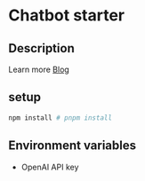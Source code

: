 # Chatbot starter

## Description

Learn more [Blog](https://ali-blog.hashnode.dev/chatbot-starter-demo)

## setup

```bash
npm install # pnpm install
```

## Environment variables

* OpenAI API key
